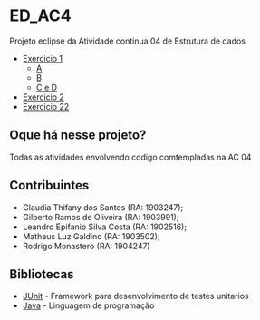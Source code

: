# ED_AC4

 Projeto eclipse da Atividade continua 04 de Estrutura de dados
  * [Exercicio 1](https://github.com/ginyusquad/ED_AC4/tree/main/src/exercicio01)
    * [A](https://github.com/ginyusquad/ED_AC4/tree/main/src/exercicio01/a)
    * [B](https://github.com/ginyusquad/ED_AC4/tree/main/src/exercicio01/b)
    * [C e D](https://github.com/ginyusquad/ED_AC4/tree/main/src/exercicio01/c_d)
  * [Exercicio 2](https://github.com/ginyusquad/ED_AC4/tree/main/src/exercicio02)
  * [Exercicio 22](https://github.com/ginyusquad/ED_AC4/tree/main/src/exercicio22)
  
## Oque há nesse projeto?
  
  Todas as atividades envolvendo codigo comtempladas na AC 04 
  
## Contribuintes

* Claudia Thifany dos Santos (RA: 1903247);
* Gilberto Ramos de Oliveira (RA: 1903991);
* Leandro Epifanio Silva Costa (RA: 1902516);
* Matheus Luz Galdino (RA: 1903502);
* Rodrigo Monastero (RA: 1904247)

## Bibliotecas

* [JUnit](https://junit.org/junit5/) - Framework para desenvolvimento de testes unitarios
* [Java](https://openjdk.java.net/) - Linguagem de programação 
